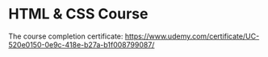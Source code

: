 # HTML & CSS Course

The course completion certificate: https://www.udemy.com/certificate/UC-520e0150-0e9c-418e-b27a-b1f008799087/
